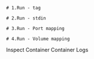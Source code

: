 ```# 1.Run - tag```

```# 2.Run - stdin```

```# 3.Run - Port mapping```

```# 4.Run - Volume mapping```

Inspect Container 
Container Logs 

